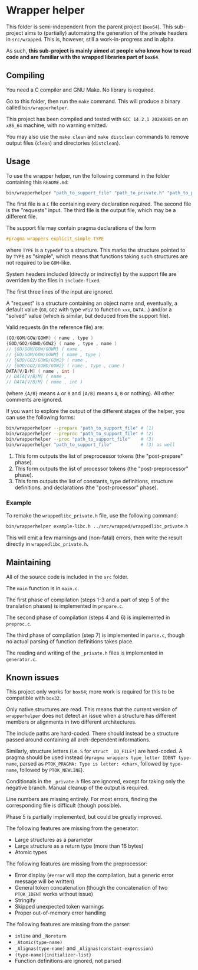 # Wrapper helper

This folder is semi-independent from the parent project (`box64`). This sub-project aims to (partially) automating the generation of the private headers in `src/wrapped`. This is, however, still a work-in-progress and in alpha.

As such, **this sub-project is mainly aimed at people who know how to read code and are familiar with the wrapped libraries part of `box64`**.

## Compiling

You need a C compiler and GNU Make. No library is required.

Go to this folder, then run the `make` command. This will produce a binary called `bin/wrapperhelper`.

This project has been compiled and tested with `GCC 14.2.1 20240805` on an `x86_64` machine, with no warning emitted.

You may also use the `make clean` and `make distclean` commands to remove output files (`clean`) and directories (`distclean`).

## Usage

To use the wrapper helper, run the following command in the folder containing this `README.md`:
```sh
bin/wrapperhelper "path_to_support_file" "path_to_private.h" "path_to_private.h"
```

The first file is a `C` file containing every declaration required. The second file is the "requests" input. The third file is the output file, which may be a different file.

The support file may contain pragma declarations of the form
```c
#pragma wrappers explicit_simple TYPE
```
where `TYPE` is a `typedef` to a structure. This marks the structure pointed to by `TYPE` as "simple", which means that functions taking such structures are not required to be `GOM`-like.

System headers included (directly or indirectly) by the support file are overriden by the files in `include-fixed`.

The first three lines of the input are ignored.

A "request" is a structure containing an object name and, eventually, a default value (`GO`, `GO2` with type `vFiV` to function `xxx`, `DATA`...) and/or a "solved" value (which is similar, but deduced from the support file).

Valid requests (in the reference file) are:
```c
{GO/GOM/GOW/GOWM} ( name , type )
{GOD/GO2/GOWD/GOW2} ( name , type , name )
// {GO/GOM/GOW/GOWM} ( name ,
// {GO/GOM/GOW/GOWM} ( name , type )
// {GOD/GO2/GOWD/GOW2} ( name ,
// {GOD/GO2/GOWD/GOW2} ( name , type , name )
DATA[V/B/M] ( name , int )
// DATA[V/B/M] ( name ,
// DATA[V/B/M] ( name , int )
```
(where `{A/B}` means `A` or `B` and `[A/B]` means `A`, `B` or nothing). All other comments are ignored.

If you want to explore the output of the different stages of the helper, you can use the following forms:
```sh
bin/wrapperhelper --prepare "path_to_support_file" # (1)
bin/wrapperhelper --preproc "path_to_support_file" # (2)
bin/wrapperhelper --proc "path_to_support_file"    # (3)
bin/wrapperhelper "path_to_support_file"           # (3) as well
```
1. This form outputs the list of preprocessor tokens (the "post-prepare" phase).
2. This form outputs the list of processor tokens (the "post-preprocessor" phase).
3. This form outputs the list of constants, type definitions, structure definitions, and declarations (the "post-processor" phase).

### Example

To remake the `wrappedlibc_private.h` file, use the following command:
```sh
bin/wrapperhelper example-libc.h ../src/wrapped/wrappedlibc_private.h ../src/wrapped/wrappedlibc_private.h
```
This will emit a few marnings and (non-fatal) errors, then write the result directly in `wrappedlibc_private.h`.

## Maintaining

All of the source code is included in the `src` folder.

The `main` function is in `main.c`.

The first phase of compilation (steps 1-3 and a part of step 5 of the translation phases) is implemented in `prepare.c`.

The second phase of compilation (steps 4 and 6) is implemented in `preproc.c`.

The third phase of compilation (step 7) is implemented in `parse.c`, though no actual parsing of function definitions takes place.

The reading and writing of the `_private.h` files is implemented in `generator.c`.

## Known issues

This project only works for `box64`; more work is required for this to be compatible with `box32`.

Only native structures are read. This means that the current version of `wrapperhelper` does not detect an issue when a structure has different members or alignments in two different architectures.

The include paths are hard-coded. There should instead be a structure passed around containing all arch-dependent informations.

Similarly, structure letters (i.e. `S` for `struct _IO_FILE*`) are hard-coded. A pragma should be used instead (`#pragma wrappers type_letter IDENT type-name`, parsed as `PTOK_PRAGMA: Type is letter: <char>`, followed by `type-name`, followed by `PTOK_NEWLINE`).

Conditionals in the `_private.h` files are ignored, except for taking only the negative branch. Manual cleanup of the output is required.

Line numbers are missing entirely. For most errors, finding the corresponding file is difficult (though possible).

Phase 5 is partially implemented, but could be greatly improved.

The following features are missing from the generator:
- Large structures as a parameter
- Large structure as a return type (more than 16 bytes)
- Atomic types

The following features are missing from the preprocessor:
- Error display (`#error` will stop the compilation, but a generic error message will be written)
- General token concatenation (though the concatenation of two `PTOK_IDENT` works without issue)
- Stringify
- Skipped unexpected token warnings
- Proper out-of-memory error handling

The following features are missing from the parser:
- `inline` and `_Noreturn`
- `_Atomic(type-name)`
- `_Alignas(type-name)` and `_Alignas(constant-expression)`
- `(type-name){initializer-list}`
- Function definitions are ignored, not parsed
